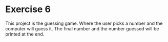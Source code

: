 # Exercise 6
This project is the guessing game. Where the user picks a number
and the computer will guess it. The final number and the number
guessed will be printed at the end.
